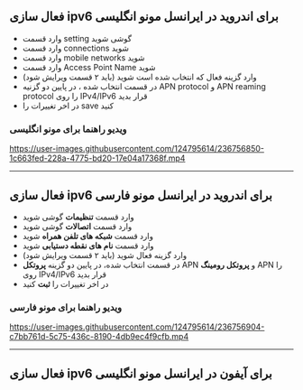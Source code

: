 ## فعال سازی ipv6 برای اندروید در ایرانسل مونو انگلیسی 
- وارد قسمت setting گوشی شوید
- وارد قسمت connections شوید
- وارد قسمت mobile networks شوید
- وارد قسمت Access Point Name شوید
- وارد گزینه فعال که انتخاب شده است شوید (باید ۲ قسمت ویرایش شود)
- در قسمت انتخاب شده ، در پایین دو گزنیه APN protocol و APN reaming protocol را روی IPv4/IPv6 قرار بدید
- در اخر تغییرات را save کنید



### ویدیو راهنما برای مونو انگلیسی


https://user-images.githubusercontent.com/124795614/236756850-1c663fed-228a-4775-bd20-17e04a17368f.mp4



---


## فعال سازی ipv6 برای اندروید در ایرانسل مونو فارسی
- وارد قسمت **تنظیمات** گوشی شوید
- وارد قسمت **اتصالات** گوشی شوید
- وارد قسمت **شبکه های تلفن همراه** شوید
- وارد قسمت **نام های نقطه دستیابی** شوید
- وارد گزینه فعال شوید (باید ۲ قسمت ویرایش شود)
- در قسمت انتخاب شده‌، در پایین دو گزینه **پروتکل** APN و **پروتکل رومینگ** APN را روی IPv4/IPv6 قرار بدید
- در اخر تغییرات را **ثبت** کنید

### ویدیو راهنما برای مونو فارسی


https://user-images.githubusercontent.com/124795614/236756904-c7bb761d-5c75-436c-8190-4db9ec4f9cfb.mp4



---


## فعال سازی ipv6 برای آیفون در ایرانسل مونو انگلیسی 

